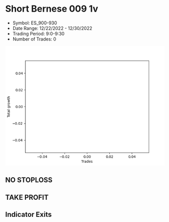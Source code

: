 # Short Bernese 009 1v 
- Symbol: ES_900-930
- Date Range: 12/22/2022 - 12/30/2022
- Trading Period: 9:0-9:30
- Number of Trades: 0

![Plot](ShortBernese0091vES_900-930.png)
## NO STOPLOSS














## TAKE PROFIT











## Indicator Exits


